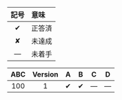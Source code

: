 |記号|意味|
|:-:|:-|
|&#x2714;|正答済|
|&#x2718;|未達成|
|&#x2014;|未着手|

|ABC|Version|A|B|C|D|
|:-:|:-:|:-:|:-:|:-:|:-:|
|100|1|&#x2714;|&#x2714;|&#x2014;|&#x2014;|
